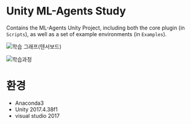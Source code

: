 # Unity ML-Agents Study

Contains the ML-Agents Unity Project, including 
both the core plugin (in `Scripts`), as well as a set 
of example environments (in `Examples`).

![학습 그래프(텐서보드)](https://user-images.githubusercontent.com/43703023/92372845-7add2f80-f138-11ea-98f6-36ed8190c189.PNG)

![학습과정](https://user-images.githubusercontent.com/43703023/92372849-7ca6f300-f138-11ea-9c67-2fd5e7de6e09.gif)


# 환경
* Anaconda3
* Unity 2017.4.38f1
* visual studio 2017
